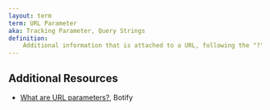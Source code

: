 ```yaml
---
layout: term
term: URL Parameter
aka: Tracking Parameter, Query Strings
definition:
    Additional information that is attached to a URL, following the "?" symbol, which allows marketers to tag and track actions, trigger actions on certain platforms, and attribute traffic back to emails campaigns.
---
```


## Additional Resources

- [What are URL parameters?](https://www.botify.com/learn/basics/what-are-url-parameters), Botify